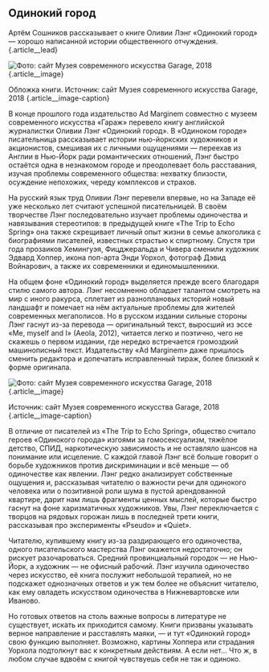 ## Одинокий город

Артём Сошников рассказывает о книге Оливии Лэнг «Одинокий город» — хорошо написанной истории общественного отчуждения.{.article\_\_lead}

![Фото: сайт Музея современного искусства Garage, 2018][image-1] {.article\_\_image}

Обложка книги. Источник: сайт Музея современного искусства Garage, 2018 {.article\_\_image-caption}

В конце прошлого года издательство Ad Marginem совместно с музеем современного искусства «Гараж» перевело книгу английской журналистки Оливии Лэнг «Одинокий город». В «Одиноком городе» писательница рассказывает истории нью-йоркских художников и акционистов, смешивая их с личными ощущениями — переехав из Англии в Нью-Йорк ради романтических отношений, Лэнг быстро остаётся одна в незнакомом городе и преодолевает боль расставания, изучая проблемы современного общества: нехватку близости, осуждение непохожих, череду комплексов и страхов.

На русский язык труд Оливии Лэнг перевели впервые, но на Западе её уже несколько лет считают успешной писательницей. В своём творчестве Лэнг последовательно изучает проблемы одиночества и навязывания стереотипов: в предыдущей книге «The Trip to Echo Spring» она также скрещивает личный опыт жизни в семье алкоголика с биографиями писателей, известных страстью к спиртному. Спустя три года прозаиков Хемингуэя, Фицджеральда и Чивера сменили художник Эдвард Хоппер, икона поп-арта Энди Уорхол, фотограф Дэвид Войнарович, а также их современники и единомышленники. 

На общем фоне «Одинокий город» выделяется прежде всего благодаря стилю самого автора. Лэнг несомненно обладает талантом смотреть на мир с иного ракурса, сплетает из разноплановых историй новый ландшафт и помечает на нём актуальные проблемы для жителей современных мегаполисов. Но в русском издании сильные стороны Лэнг гаснут из-за перевода — оригинальный текст, выросший из эссе «Me, myself and I» (Aeola, 2012), читается легко и поэтично, чего не скажешь о первом издании, где нередко встречается громоздкий машинописный текст. Издательству «Ad Marginem» даже пришлось сменить редактора и допечатать исправленный тираж, более близкий к форме оригинала.

![Фото: сайт Музея современного искусства Garage, 2018][image-2] {.article\_\_image}

Источник: сайт Музея современного искусства Garage, 2018 {.article\_\_image-caption}

В отличие от писателей из «The Trip to Echo Spring», общество считало героев «Одинокого города» изгоями за гомосексуализм, тяжёлое детство, СПИД, наркотическую зависимость и не оставляло шансов на понимание или исцеление. С каждой главой Лэнг всё больше говорит о борьбе художников против дискриминации и всё меньше — об одиночестве как явлении. Лэнг редко анализирует собственные ощущения и, рассказывая читателю о важности речи для одинокого человека или о позитивной роли шума в пустой арендованной квартире, дарит нам лишь фрагменты ценных мыслей, которые быстро гаснут на фоне харизматичных художников. Увы, Лэнг переключается с творцов на рядовых горожан лишь в последней трети книги, рассказывая про эксперименты «Pseudo» и «Quiet». 

Читателю, купившему книгу из-за раздирающего его одиночества, одного писательского мастерства Лэнг окажется недостаточно; он рискует разочароваться. Средний провинциальный городок — не Нью-Йорк, а художник — не офисный рабочий. Лэнг изучила одиночество через искусство, её книга послужит небольшой терапией, но не подскажет однозначных ответов и уж тем более не объяснит читателю, как ему овладеть искусством одиночества в Нижневартовске или Иваново. 

Но готовых ответов на столь важные вопросы в литературе не существует, искать их приходится самому. Книги призваны указывать верное направление и расставлять маяки, — и тут «Одинокий город» свою функцию выполняет. Возможно, картины Хоппера или страдания Уорхола подтолкнут вас к конкретным действиям. А если нет… Что ж, в любом случае вдвоём с книгой чувствуешь себя не так и одиноко.

[image-1]:	http://www.proarte.ru/upload/medialibrary/01f/01f6f11fac315fff872b435f6d928b89.jpg
[image-2]:	http://www.proarte.ru/upload/medialibrary/4d6/4d65cbfc18550ac6b3b7178d8d88eaa9.jpg